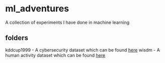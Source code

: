# ml_adventures
A collection of experiments I have done in machine learning

folders
-------
kddcup1999 - A cybersecurity dataset which can be found [here](https://kdd.ics.uci.edu/databases/kddcup99/kddcup99.html)
wisdm - A human activity dataset which can be found [here](http://www.cis.fordham.edu/wisdm/dataset.php)
